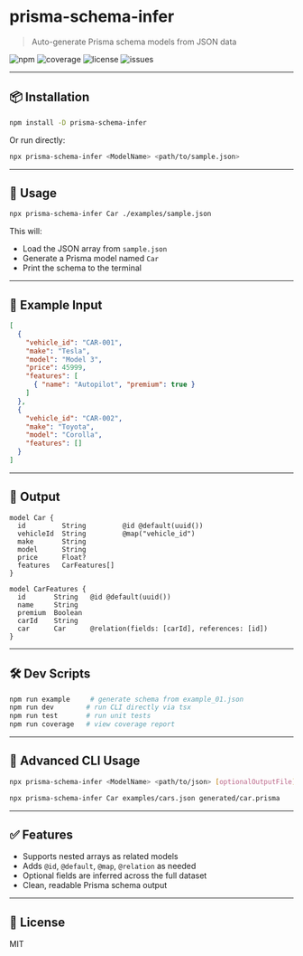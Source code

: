 # prisma-schema-infer

> Auto-generate Prisma schema models from JSON data

![npm](https://img.shields.io/npm/v/prisma-schema-infer)
![coverage](https://img.shields.io/badge/coverage-100%25-brightgreen)
![license](https://img.shields.io/npm/l/prisma-schema-infer)
![issues](https://img.shields.io/github/issues/LM-01/prisma-schema-infer)

---

## 📦 Installation

```bash
npm install -D prisma-schema-infer
```

Or run directly:

```bash
npx prisma-schema-infer <ModelName> <path/to/sample.json>
```

---

## 🚀 Usage

```bash
npx prisma-schema-infer Car ./examples/sample.json
```

This will:
- Load the JSON array from `sample.json`
- Generate a Prisma model named `Car`
- Print the schema to the terminal

---

## 🧪 Example Input

```json
[
  {
    "vehicle_id": "CAR-001",
    "make": "Tesla",
    "model": "Model 3",
    "price": 45999,
    "features": [
      { "name": "Autopilot", "premium": true }
    ]
  },
  {
    "vehicle_id": "CAR-002",
    "make": "Toyota",
    "model": "Corolla",
    "features": []
  }
]
```

---

## 🧾 Output

```prisma
model Car {
  id         String         @id @default(uuid())
  vehicleId  String         @map("vehicle_id")
  make       String
  model      String
  price      Float?
  features   CarFeatures[]
}

model CarFeatures {
  id       String   @id @default(uuid())
  name     String
  premium  Boolean
  carId    String
  car      Car      @relation(fields: [carId], references: [id])
}
```

---

## 🛠 Dev Scripts

```bash
npm run example     # generate schema from example_01.json
npm run dev        # run CLI directly via tsx
npm run test       # run unit tests
npm run coverage   # view coverage report
```

---

## 🧰 Advanced CLI Usage

```bash
npx prisma-schema-infer <ModelName> <path/to/json> [optionalOutputFile]
```

```bash
npx prisma-schema-infer Car examples/cars.json generated/car.prisma
```

---

## ✅ Features

- Supports nested arrays as related models
- Adds `@id`, `@default`, `@map`, `@relation` as needed
- Optional fields are inferred across the full dataset
- Clean, readable Prisma schema output

---

## 📄 License

MIT
